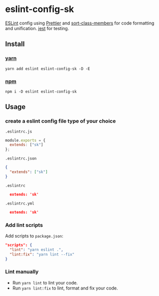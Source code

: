 # eslint-config-sk

[ESLint](http://eslint.org) config using [Prettier](https://github.com/prettier/prettier) and [sort-class-members](https://github.com/bryanrsmith/eslint-plugin-sort-class-members) for code formatting and unification. [jest](https://www.npmjs.com/package/eslint-plugin-jest) for testing.


## Install

### [yarn](https://yarnpkg.com)

`yarn add eslint eslint-config-sk -D -E`

### [npm](https://npmjs.com)
`npm i -D eslint eslint-config-sk`

## Usage

### create a eslint config file type of your choice

`.eslintrc.js`

```js
module.exports = {
  extends: ["sk"]
};
```

`.eslintrc.json`

```json
{
  "extends": ["sk"]
}
```

`.eslintrc`

```json
  extends: 'sk'
```

`.eslintrc.yml`

```json
  extends: 'sk'
```

### Add lint scripts

Add scripts to `package.json`:

```json
"scripts": {
  "lint": "yarn eslint .",
  "lint:fix": "yarn lint --fix"
}
```

### Lint manually

* Run `yarn lint` to lint your code.
* Run `yarn lint:fix` to lint, format and fix your code.
